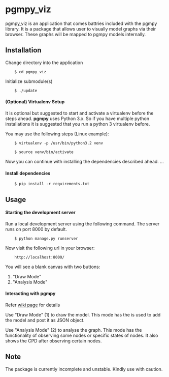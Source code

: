 pgmpy_viz
=========

pgmpy_viz is an application that comes battries included with the pgmpy library.
It is a package that allows user to visually model graphs via their browser.
These graphs will be mapped to pgmpy models internally.


Installation
------------

Change directory into the application

        $ cd pgmpy_viz

Initialize submodule(s)

        $ ./update


#### (Optional) Virtualenv Setup

It is optional but suggested to start and activate a virtualenv before the steps ahead.
**pgmpy** uses Python 3.x. So if you have multiple python installations it is suggested
that you run a python 3 virtualenv before.

You may use the following steps (Linux example):

        $ virtualenv -p /usr/bin/python3.2 venv

        $ source venv/bin/activate

Now you can continue with installing the dependencies described ahead.
        ...

#### Install dependencies

        $ pip install -r requirements.txt


Usage
-----

#### Starting the development server

Run a local development server using the following command.
The server runs on port 8000 by default.

        $ python manage.py runserver

Now visit the following url in your browser:

        http://localhost:8000/

You will see a blank canvas with two buttons:

1.  "Draw Mode"
2.  "Analysis Mode"

#### Interacting with pgmpy
Refer [wiki page](https://github.com/pgmpy/pgmpy_viz/wiki/Detailed-Description) for details 

Use "Draw Mode" (1) to draw the model.
This mode has the is used to add the model and post it as JSON object.

Use "Analysis Mode" (2) to analyse the graph.
This mode has the functionality of observing some nodes or specific states of nodes.
It also shows the CPD after observing certain nodes.


Note
----
The package is currently incomplete and unstable. Kindly use with caution.
